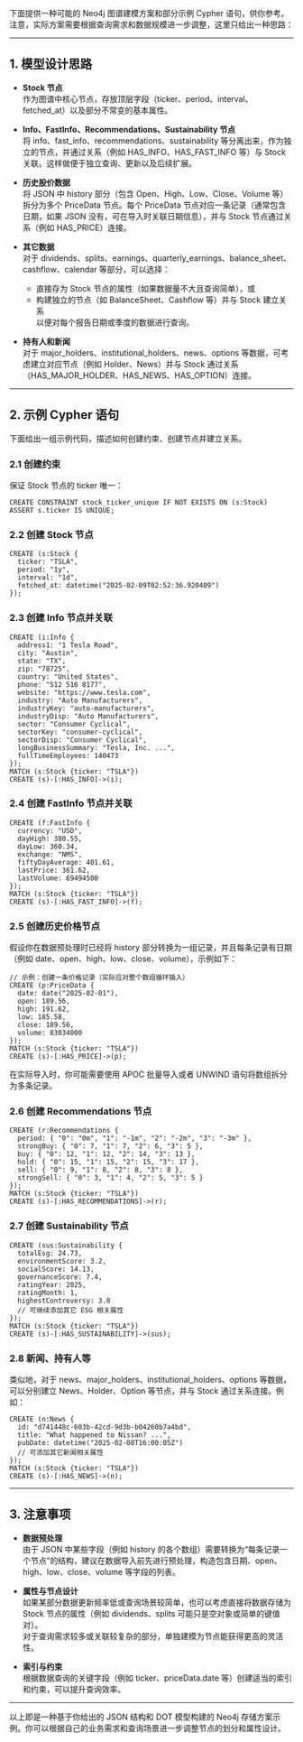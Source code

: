 下面提供一种可能的 Neo4j 图谱建模方案和部分示例 Cypher 语句，供你参考。注意，实际方案需要根据查询需求和数据规模进一步调整，这里只给出一种思路：

---

## 1. 模型设计思路

- **Stock 节点**  
  作为图谱中核心节点，存放顶层字段（ticker、period、interval、fetched_at）以及部分不常变的基本属性。

- **Info、FastInfo、Recommendations、Sustainability 节点**  
  将 info、fast_info、recommendations、sustainability 等分离出来，作为独立的节点，并通过关系（例如 HAS_INFO、HAS_FAST_INFO 等）与 Stock 关联。这样做便于独立查询、更新以及后续扩展。

- **历史股价数据**  
  将 JSON 中 history 部分（包含 Open、High、Low、Close、Volume 等）拆分为多个 PriceData 节点。每个 PriceData 节点对应一条记录（通常包含日期，如果 JSON 没有，可在导入时关联日期信息），并与 Stock 节点通过关系（例如 HAS_PRICE）连接。

- **其它数据**  
  对于 dividends、splits、earnings、quarterly_earnings、balance_sheet、cashflow、calendar 等部分，可以选择：
  - 直接存为 Stock 节点的属性（如果数据量不大且查询简单），或  
  - 构建独立的节点（如 BalanceSheet、Cashflow 等）并与 Stock 建立关系  
  以便对每个报告日期或季度的数据进行查询。

- **持有人和新闻**  
  对于 major_holders、institutional_holders、news、options 等数据，可考虑建立对应节点（例如 Holder、News）并与 Stock 通过关系（HAS_MAJOR_HOLDER、HAS_NEWS、HAS_OPTION）连接。

---

## 2. 示例 Cypher 语句

下面给出一组示例代码，描述如何创建约束、创建节点并建立关系。

### 2.1 创建约束  
保证 Stock 节点的 ticker 唯一：

```cypher
CREATE CONSTRAINT stock_ticker_unique IF NOT EXISTS ON (s:Stock) ASSERT s.ticker IS UNIQUE;
```

### 2.2 创建 Stock 节点

```cypher
CREATE (s:Stock {
  ticker: "TSLA",
  period: "1y",
  interval: "1d",
  fetched_at: datetime("2025-02-09T02:52:36.920409")
});
```

### 2.3 创建 Info 节点并关联

```cypher
CREATE (i:Info {
  address1: "1 Tesla Road",
  city: "Austin",
  state: "TX",
  zip: "78725",
  country: "United States",
  phone: "512 516 8177",
  website: "https://www.tesla.com",
  industry: "Auto Manufacturers",
  industryKey: "auto-manufacturers",
  industryDisp: "Auto Manufacturers",
  sector: "Consumer Cyclical",
  sectorKey: "consumer-cyclical",
  sectorDisp: "Consumer Cyclical",
  longBusinessSummary: "Tesla, Inc. ...",
  fullTimeEmployees: 140473
});
MATCH (s:Stock {ticker: "TSLA"})
CREATE (s)-[:HAS_INFO]->(i);
```

### 2.4 创建 FastInfo 节点并关联

```cypher
CREATE (f:FastInfo {
  currency: "USD",
  dayHigh: 380.55,
  dayLow: 360.34,
  exchange: "NMS",
  fiftyDayAverage: 401.61,
  lastPrice: 361.62,
  lastVolume: 69494500
});
MATCH (s:Stock {ticker: "TSLA"})
CREATE (s)-[:HAS_FAST_INFO]->(f);
```

### 2.5 创建历史价格节点

假设你在数据预处理时已经将 history 部分转换为一组记录，并且每条记录有日期（例如 date、open、high、low、close、volume），示例如下：

```cypher
// 示例：创建一条价格记录（实际应对整个数组循环插入）
CREATE (p:PriceData {
  date: date("2025-02-01"),
  open: 189.56,
  high: 191.62,
  low: 185.58,
  close: 189.56,
  volume: 83034000
});
MATCH (s:Stock {ticker: "TSLA"})
CREATE (s)-[:HAS_PRICE]->(p);
```

在实际导入时，你可能需要使用 APOC 批量导入或者 UNWIND 语句将数组拆分为多条记录。

### 2.6 创建 Recommendations 节点

```cypher
CREATE (r:Recommendations {
  period: { "0": "0m", "1": "-1m", "2": "-2m", "3": "-3m" },
  strongBuy: { "0": 7, "1": 7, "2": 6, "3": 5 },
  buy: { "0": 12, "1": 12, "2": 14, "3": 13 },
  hold: { "0": 15, "1": 15, "2": 15, "3": 17 },
  sell: { "0": 9, "1": 8, "2": 8, "3": 8 },
  strongSell: { "0": 3, "1": 4, "2": 5, "3": 5 }
});
MATCH (s:Stock {ticker: "TSLA"})
CREATE (s)-[:HAS_RECOMMENDATIONS]->(r);
```

### 2.7 创建 Sustainability 节点

```cypher
CREATE (sus:Sustainability {
  totalEsg: 24.73,
  environmentScore: 3.2,
  socialScore: 14.13,
  governanceScore: 7.4,
  ratingYear: 2025,
  ratingMonth: 1,
  highestControversy: 3.0
  // 可继续添加其它 ESG 相关属性
});
MATCH (s:Stock {ticker: "TSLA"})
CREATE (s)-[:HAS_SUSTAINABILITY]->(sus);
```

### 2.8 新闻、持有人等

类似地，对于 news、major_holders、institutional_holders、options 等数据，可以分别建立 News、Holder、Option 等节点，并与 Stock 通过关系连接。例如：

```cypher
CREATE (n:News {
  id: "d741448c-603b-42cd-9d3b-b04260b7a4bd",
  title: "What happened to Nissan? ...",
  pubDate: datetime("2025-02-08T16:00:05Z")
  // 可添加其它新闻相关属性
});
MATCH (s:Stock {ticker: "TSLA"})
CREATE (s)-[:HAS_NEWS]->(n);
```

---

## 3. 注意事项

- **数据预处理**  
  由于 JSON 中某些字段（例如 history 的各个数组）需要转换为“每条记录一个节点”的结构，建议在数据导入前先进行预处理，构造包含日期、open、high、low、close、volume 等字段的列表。

- **属性与节点设计**  
  如果某部分数据更新频率低或查询场景较简单，也可以考虑直接将数据存储为 Stock 节点的属性（例如 dividends、splits 可能只是空对象或简单的键值对）。  
  对于查询需求较多或关联较复杂的部分，单独建模为节点能获得更高的灵活性。

- **索引与约束**  
  根据数据查询的关键字段（例如 ticker、priceData.date 等）创建适当的索引和约束，可以提升查询效率。

---

以上即是一种基于你给出的 JSON 结构和 DOT 模型构建的 Neo4j 存储方案示例。你可以根据自己的业务需求和查询场景进一步调整节点的划分和属性设计。